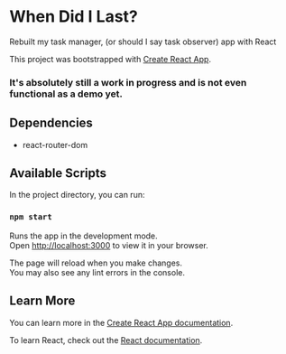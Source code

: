 # When Did I Last?

Rebuilt my task manager, (or should I say task observer) app with React 

This project was bootstrapped with [Create React App](https://github.com/facebook/create-react-app).

### It's absolutely still a work in progress and is not even functional as a demo yet. 

## Dependencies
- react-router-dom

## Available Scripts

In the project directory, you can run:

### `npm start`

Runs the app in the development mode.\
Open [http://localhost:3000](http://localhost:3000) to view it in your browser.

The page will reload when you make changes.\
You may also see any lint errors in the console.

## Learn More

You can learn more in the [Create React App documentation](https://facebook.github.io/create-react-app/docs/getting-started).

To learn React, check out the [React documentation](https://reactjs.org/).

